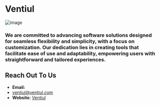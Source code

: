 #  Ventiul 

![image]()



### We are committed to advancing software solutions designed for seamless flexibility and simplicity, with a focus on customization. Our dedication lies in creating tools that facilitate ease of use and adaptability, empowering users with straightforward and tailored experiences.

## Reach Out To Us 

- **Email:**
- ventiul@ventiul.com 
- **Website:** [Ventiul](https://ventiul.com)
